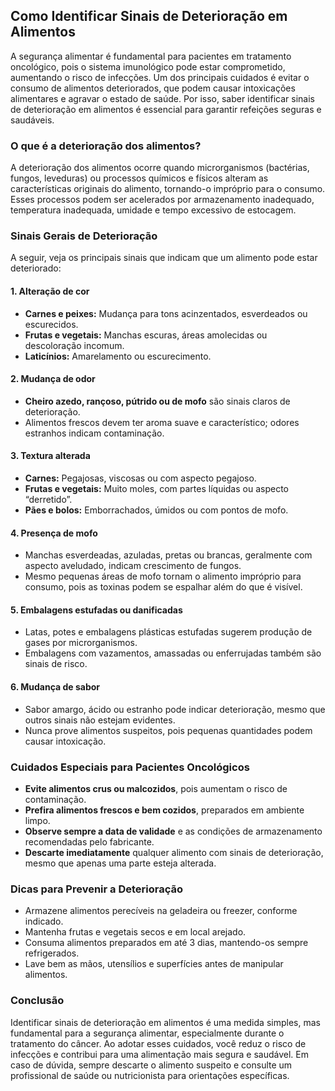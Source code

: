 
## Como Identificar Sinais de Deterioração em Alimentos

A segurança alimentar é fundamental para pacientes em tratamento oncológico, pois o sistema imunológico pode estar comprometido, aumentando o risco de infecções. Um dos principais cuidados é evitar o consumo de alimentos deteriorados, que podem causar intoxicações alimentares e agravar o estado de saúde. Por isso, saber identificar sinais de deterioração em alimentos é essencial para garantir refeições seguras e saudáveis.

### O que é a deterioração dos alimentos?

A deterioração dos alimentos ocorre quando microrganismos (bactérias, fungos, leveduras) ou processos químicos e físicos alteram as características originais do alimento, tornando-o impróprio para o consumo. Esses processos podem ser acelerados por armazenamento inadequado, temperatura inadequada, umidade e tempo excessivo de estocagem.

### Sinais Gerais de Deterioração

A seguir, veja os principais sinais que indicam que um alimento pode estar deteriorado:

#### 1. **Alteração de cor**
- **Carnes e peixes:** Mudança para tons acinzentados, esverdeados ou escurecidos.
- **Frutas e vegetais:** Manchas escuras, áreas amolecidas ou descoloração incomum.
- **Laticínios:** Amarelamento ou escurecimento.

#### 2. **Mudança de odor**
- **Cheiro azedo, rançoso, pútrido ou de mofo** são sinais claros de deterioração.
- Alimentos frescos devem ter aroma suave e característico; odores estranhos indicam contaminação.

#### 3. **Textura alterada**
- **Carnes:** Pegajosas, viscosas ou com aspecto pegajoso.
- **Frutas e vegetais:** Muito moles, com partes líquidas ou aspecto “derretido”.
- **Pães e bolos:** Emborrachados, úmidos ou com pontos de mofo.

#### 4. **Presença de mofo**
- Manchas esverdeadas, azuladas, pretas ou brancas, geralmente com aspecto aveludado, indicam crescimento de fungos.
- Mesmo pequenas áreas de mofo tornam o alimento impróprio para consumo, pois as toxinas podem se espalhar além do que é visível.

#### 5. **Embalagens estufadas ou danificadas**
- Latas, potes e embalagens plásticas estufadas sugerem produção de gases por microrganismos.
- Embalagens com vazamentos, amassadas ou enferrujadas também são sinais de risco.

#### 6. **Mudança de sabor**
- Sabor amargo, ácido ou estranho pode indicar deterioração, mesmo que outros sinais não estejam evidentes.
- Nunca prove alimentos suspeitos, pois pequenas quantidades podem causar intoxicação.

### Cuidados Especiais para Pacientes Oncológicos

- **Evite alimentos crus ou malcozidos**, pois aumentam o risco de contaminação.
- **Prefira alimentos frescos e bem cozidos**, preparados em ambiente limpo.
- **Observe sempre a data de validade** e as condições de armazenamento recomendadas pelo fabricante.
- **Descarte imediatamente** qualquer alimento com sinais de deterioração, mesmo que apenas uma parte esteja alterada.

### Dicas para Prevenir a Deterioração

- Armazene alimentos perecíveis na geladeira ou freezer, conforme indicado.
- Mantenha frutas e vegetais secos e em local arejado.
- Consuma alimentos preparados em até 3 dias, mantendo-os sempre refrigerados.
- Lave bem as mãos, utensílios e superfícies antes de manipular alimentos.

### Conclusão

Identificar sinais de deterioração em alimentos é uma medida simples, mas fundamental para a segurança alimentar, especialmente durante o tratamento do câncer. Ao adotar esses cuidados, você reduz o risco de infecções e contribui para uma alimentação mais segura e saudável. Em caso de dúvida, sempre descarte o alimento suspeito e consulte um profissional de saúde ou nutricionista para orientações específicas.
```
